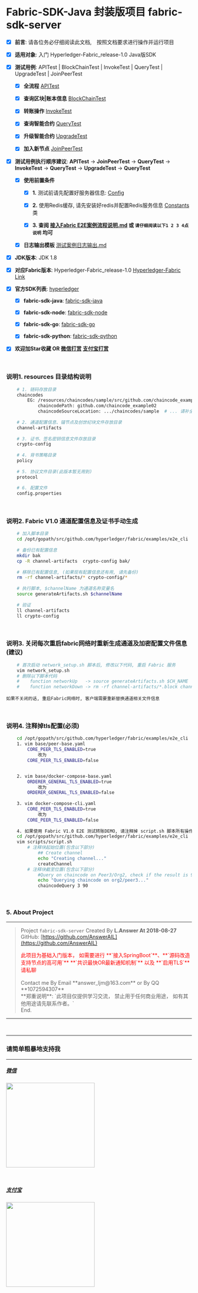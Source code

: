 # Fabric-SDK-Java 封装版项目 fabric-sdk-server
  - [x] **前言**: 请各位务必仔细阅读此文档,　按照文档要求进行操作并运行项目　
  - [x] **适用对象**: 入门 Hyperledger-Fabric_release-1.0 Java版SDK
  
  - [x] **测试用例**: APITest | BlockChainTest | InvokeTest | QueryTest | UpgradeTest | JoinPeerTest
    - [x] **全流程** [APITest](https://github.com/AnswerAIL/fabric-sdk-server/blob/master/src/test/java/com/hyperledger/fabric/sdk/handler/APITest.java)
    
    - [x] **查询区块|账本信息** [BlockChainTest](https://github.com/AnswerAIL/fabric-sdk-server/blob/master/src/test/java/com/hyperledger/fabric/sdk/handler/BlockChainTest.java)
    
    - [x] **转账操作** [InvokeTest](https://github.com/AnswerAIL/fabric-sdk-server/blob/master/src/test/java/com/hyperledger/fabric/sdk/handler/InvokeTest.java)
    
    - [x] **查询智能合约** [QueryTest](https://github.com/AnswerAIL/fabric-sdk-server/blob/master/src/test/java/com/hyperledger/fabric/sdk/handler/QueryTest.java)
    
    - [x] **升级智能合约** [UpgradeTest](https://github.com/AnswerAIL/fabric-sdk-server/blob/master/src/test/java/com/hyperledger/fabric/sdk/handler/UpgradeTest.java)
    
    - [x] **加入新节点** [JoinPeerTest](https://github.com/AnswerAIL/fabric-sdk-server/blob/master/src/test/java/com/hyperledger/fabric/sdk/handler/JoinPeerTest.java)
    
    
  - [x] **测试用例执行顺序建议**: **APITest** -> **JoinPeerTest** -> **QueryTest** -> **InvokeTest** -> **QueryTest** -> **UpgradeTest** -> **QueryTest**
    - [x] **使用前置条件**
        - [x] **1.** 测试前请先配置好服务器信息:  [Config](https://github.com/AnswerAIL/fabric-sdk-server/blob/master/src/test/java/com/hyperledger/fabric/sdk/common/Config.java)
        
        - [x] **2.** 使用Redis缓存, 请先安装好redis并配置Redis服务信息 [Constants](https://github.com/AnswerAIL/fabric-sdk-server/blob/master/src/main/java/com/hyperledger/fabric/sdk/common/Constants.java) 类
        
        - [x] **3. 查阅 [接入Fabric E2E案例流程说明.md](https://github.com/AnswerAIL/fabric-sdk-server/blob/master/%E6%8E%A5%E5%85%A5Fabric%20E2E%E6%A1%88%E4%BE%8B%E6%B5%81%E7%A8%8B%E8%AF%B4%E6%98%8E.md) 或 `请仔细阅读以下1 2 3 4点说明` 均可** 
        
    - [x] **日志输出模板** [测试案例日志输出.md](https://github.com/AnswerAIL/fabric-sdk-server/blob/master/%E6%B5%8B%E8%AF%95%E6%A1%88%E4%BE%8B%E6%97%A5%E5%BF%97%E8%BE%93%E5%87%BA.md)        
  
  
  - [x] **JDK版本**: JDK 1.8 
  
  
  - [x] **对应Fabric版本**: Hyperledger-Fabric_release-1.0  [Hyperledger-Fabric Link](https://github.com/hyperledger/fabric)
  
  
  - [x] **官方SDK列表**: [hyperledger](https://github.com/hyperledger)
    - [x] **fabric-sdk-java**: [fabric-sdk-java](https://github.com/hyperledger/fabric-sdk-java)
    
    - [x] **fabric-sdk-node**: [fabric-sdk-node](https://github.com/hyperledger/fabric-sdk-node)
    
    - [x] **fabric-sdk-go**: [fabric-sdk-go](https://github.com/hyperledger/fabric-sdk-go)
    
    - [x] **fabric-sdk-python**: [fabric-sdk-python](https://github.com/hyperledger/fabric-sdk-py)                      


  - [x] **欢迎加Star收藏 OR [微信打赏](https://github.com/AnswerAIL/answer-ai-repositories/blob/master/pay/wx.jpg)     [支付宝打赏](https://github.com/AnswerAIL/answer-ai-repositories/blob/master/pay/zfb.png)**

&nbsp;

### 说明1. resources 目录结构说明
```bash
    # 1. 链码存放目录
    chaincodes
        EG: /resources/chaincodes/sample/src/github.com/chaincode_example02/chaincode_example02.go
            chaincodePath: github.com/chaincode_example02
            chaincodeSourceLocation: .../chaincodes/sample  # ... 请补全绝对路径信息
    
    # 2. 通道配置信息、锚节点及创世纪块文件存放目录
    channel-artifacts
    
    # 3. 证书、签名密钥信息文件存放目录
    crypto-config
    
    # 4. 背书策略目录
    policy
    
    # 5. 协议文件目录(此版本暂无用到)
    protocol
    
    # 6. 配置文件
    config.properties
```

&nbsp;

### 说明2. Fabric V1.0 通道配置信息及证书手动生成
```bash
    # 加入脚本目录
    cd /opt/gopath/src/github.com/hyperledger/fabric/examples/e2e_cli
    
    # 备份已有配置信息
    mkdir bak
    cp -R channel-artifacts  crypto-config bak/
    
    # 移除已有配置信息, (如果现有配置信息还有用, 请先备份)
    rm -rf channel-artifacts/* crypto-config/*
    
    # 执行脚本, $channelName 为通道名称变量名
    source generateArtifacts.sh $channelName  
    
    # 验证
    ll channel-artifacts
    ll crypto-config                 
```

&nbsp;

### 说明3. 关闭每次重启fabric网络时重新生成通道及加密配置文件信息(建议)
```bash
    # 首次启动 network_setup.sh 脚本后, 修改以下代码, 重启 Fabric 服务
    vim network_setup.sh
    # 删除以下脚本代码
    #    function networkUp   -> source generateArtifacts.sh $CH_NAME   # 删除 else 整个片段的代码
    #    function networkDown -> rm -rf channel-artifacts/*.block channel-artifacts/*.tx crypto-config
```
`如果不关闭的话, 重启Fabric网络时, 客户端需要重新替换通道相关文件信息`

&nbsp;

### 说明4. 注释掉tls配置(必须)
```bash
    cd /opt/gopath/src/github.com/hyperledger/fabric/examples/e2e_cli
    1. vim base/peer-base.yaml
        CORE_PEER_TLS_ENABLED=true 
            改为
        CORE_PEER_TLS_ENABLED=false


    2. vim base/docker-compose-base.yaml
        ORDERER_GENERAL_TLS_ENABLED=true
            改为
        ORDERER_GENERAL_TLS_ENABLED=false
    
    3. vim docker-compose-cli.yaml
        CORE_PEER_TLS_ENABLED=true
            改为
        CORE_PEER_TLS_ENABLED=false  
                  
    4. 如果使用 Fabric V1.0 E2E 测试转账DEMO, 请注释掉 script.sh 脚本所有操作区块链代码
    cd /opt/gopath/src/github.com/hyperledger/fabric/examples/e2e_cli
    vim scripts/script.sh        
        # 注释块起始位置(包含以下部分)  
            ## Create channel
            echo "Creating channel..."
            createChannel
        # 注释块截至位置(包含以下部分)
            #Query on chaincode on Peer3/Org2, check if the result is 90
            echo "Querying chaincode on org2/peer3..."
            chaincodeQuery 3 90                                                    
```

&nbsp;

### 5. About Project
***
> Project `fabric-sdk-server` Created By **L.Answer At 2018-08-27** <br>
> GitHub: [https://github.com/AnswerAIL](https://github.com/AnswerAIL) <br>
> <div style="color:red;">此项目为基础入门版本， 如需要进行 **`接入SpringBoot`**、**`源码改造支持节点的高可用`** **`共识最快OR最新通知机制`** 以及 **`启用TLS`** 请私聊</div> <br>
> Contact me By Email **answer_ljm@163.com** or By QQ **1072594307** <br>
> **郑重说明**: `此项目仅提供学习交流， 禁止用于任何商业用途， 如有其他用途请先联系作者。` <br> 
> End.
***

&nbsp;

***
### 请简单粗暴地支持我
***
##### [微信](https://github.com/AnswerAIL/answer-ai-repositories/blob/master/pay/wx.jpg)
<img src="https://github.com/AnswerAIL/answer-ai-repositories/blob/master/pay/wx.jpg"  height="230" width="240">

&nbsp;

##### [支付宝](https://github.com/AnswerAIL/answer-ai-repositories/blob/master/pay/zfb.png)
<img src="https://github.com/AnswerAIL/answer-ai-repositories/blob/master/pay/zfb.png"  height="230" width="240">
